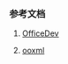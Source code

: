 ### 参考文档

1. [OfficeDev](https://github.com/OfficeDev/open-xml-docs/blob/master/docs/working-with-slide-masters.md)

2. [ooxml](http://officeopenxml.com/prSlide.php)